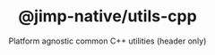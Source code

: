<div align="center">
  <h1>@jimp-native/utils-cpp</h1>
  <p>Platform agnostic common C++ utilities (header only)</p>
</div>
